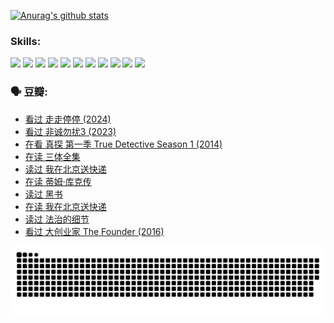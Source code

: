 
[![Anurag's github stats](https://github-readme-stats.vercel.app/api?username=w940853815)](https://github.com/anuraghazra/github-readme-stats)

### Skills:

<code><img height="32" src="https://cdn.jsdelivr.net/npm/simple-icons@v5/icons/python.svg"></code>
<code><img height="32" src="https://cdn.jsdelivr.net/npm/simple-icons@v5/icons/javascript.svg"></code>
<code><img height="32" src="https://cdn.jsdelivr.net/npm/simple-icons@v5/icons/django.svg"></code>
<code><img height="32" src="https://cdn.jsdelivr.net/npm/simple-icons@v5/icons/flask.svg"></code>
<code><img height="32" src="https://cdn.jsdelivr.net/npm/simple-icons@v5/icons/vuetify.svg"></code>
<code><img height="32" src="https://cdn.jsdelivr.net/npm/simple-icons@v5/icons/git.svg"></code>
<code><img height="32" src="https://cdn.jsdelivr.net/npm/simple-icons@v5/icons/docker.svg"></code>
<code><img height="32" src="https://cdn.jsdelivr.net/npm/simple-icons@v5/icons/postgresql.svg"></code>
<code><img height="32" src="https://cdn.jsdelivr.net/npm/simple-icons@v5/icons/elasticsearch.svg"></code>
<code><img height="32" src="https://cdn.jsdelivr.net/npm/simple-icons@v5/icons/macos.svg"></code>
<code><img height="32" src="https://cdn.jsdelivr.net/npm/simple-icons@v5/icons/linux.svg"></code>

### 🗣 豆瓣:

<!-- DOUBAN-ACTIVITIES:START -->
- [看过 走走停停‎ (2024)](https://www.douban.com/people/136069238/status/4684430230/?_i=23861915)
- [看过 非诚勿扰3‎ (2023)](https://www.douban.com/people/136069238/status/4676324100/?_i=23861915)
- [在看 真探 第一季 True Detective Season 1‎ (2014)](https://www.douban.com/people/136069238/status/4673382852/?_i=23861915)
- [在读 三体全集](https://www.douban.com/people/136069238/status/4672842521/?_i=23861915)
- [读过 我在北京送快递](https://www.douban.com/people/136069238/status/4672842036/?_i=23861915)
- [在读 蒂姆·库克传](https://www.douban.com/people/136069238/status/4663517053/?_i=23861915)
- [读过 黑书](https://www.douban.com/people/136069238/status/4663516022/?_i=23861915)
- [在读 我在北京送快递](https://www.douban.com/people/136069238/status/4658098365/?_i=23861915)
- [读过 法治的细节](https://www.douban.com/people/136069238/status/4657347558/?_i=23861915)
- [看过 大创业家 The Founder‎ (2016)](https://www.douban.com/people/136069238/status/4649667693/?_i=23861915)
<!-- DOUBAN-ACTIVITIES:END -->


![Snake animation](https://raw.githubusercontent.com/w940853815/w940853815/output/github-contribution-grid-snake.svg)

<!--
**w940853815/w940853815** is a ✨ _special_ ✨ repository because its `README.md` (this file) appears on your GitHub profile.

Here are some ideas to get you started:

- 🔭 I’m currently working on ...
- 🌱 I’m currently learning ...
- 👯 I’m looking to collaborate on ...
- 🤔 I’m looking for help with ...
- 💬 Ask me about ...
- 📫 How to reach me: ...
- 😄 Pronouns: ...
- ⚡ Fun fact: ...
-->
